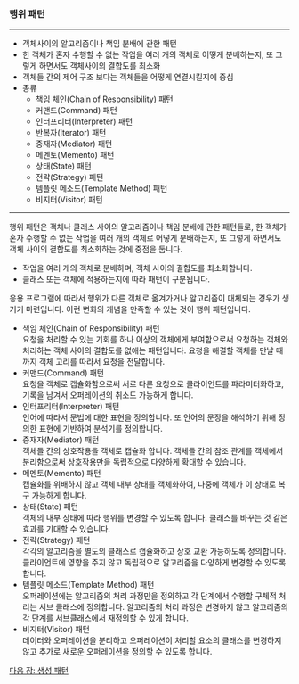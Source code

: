 ### 행위 패턴
***
* 객체사이의 알고리즘이나 책임 분배에 관한 패턴
* 한 객체가 혼자 수행할 수 없는 작업을 여러 개의 객체로 어떻게 분배하는지, 또 그렇게 하면서도 객체사이의 결합도를 최소화
* 객체들 간의 제어 구조 보다는 객체들을 어떻게 연결시킬지에 중심
* 종류
    * 책임 체인(Chain of Responsibility) 패턴
    * 커맨드(Command) 패턴
    * 인터프리터(Interpreter) 패턴
    * 반복자(Iterator) 패턴
    * 중재자(Mediator) 패턴
    * 메멘토(Memento) 패턴
    * 상태(State) 패턴
    * 전략(Strategy) 패턴
    * 템플릿 메소드(Template Method) 패턴
    * 비지터(Visitor) 패턴
***

행위 패턴은 객체나 클래스 사이의 알고리즘이나 책임 분배에 관한 패턴들로, 한 객체가 혼자 수행할 수 없는 작업을 여러 개의 객체로 어떻게 분배하는지, 또 그렇게 하면서도 객체 사이의 결합도를 최소화하는 것에 중점을 둡니다.

* 작업을 여러 개의 객체로 분배하며, 객체 사이의 결합도를 최소화합니다.
* 클래스 또는 객체에 적용하는지에 따라 패턴이 구분됩니다.

응용 프로그램에 따라서 행위가 다른 객체로 옮겨가거나 알고리즘이 대체되는 경우가 생기기 마련입니다. 이런 변화의 개념을 만족할 수 있는 것이 행위 패턴입니다.

* 책임 체인(Chain of Responsibility) 패턴  
요청을 처리할 수 있는 기회를 하나 이상의 객체에게 부여함으로써 요청하는 객체와 처리하는 객체 사이의 결합도를 없애는 패턴입니다. 요청을 해결할 객체를 만날 때까지 객체 고리를 따라서 요청을 전달합니다.
* 커맨드(Command) 패턴  
요청을 객체로 캡슐화함으로써 서로 다른 요청으로 클라이언트를 파라미터화하고, 기록을 남겨서 오퍼레이션의 취소도 가능하게 합니다.
* 인터프리터(Interpreter) 패턴  
언어에 따라서 문법에 대한 표현을 정의합니다. 또 언어의 문장을 해석하기 위해 정의한 표현에 기반하여 분석기를 정의합니다.
* 중재자(Mediator) 패턴  
객체들 간의 상호작용을 객체로 캡슐화 합니다. 객체들 간의 참조 관계를 객체에서 분리함으로써 상호작용만을 독립적으로 다양하게 확대할 수 있습니다.
* 메멘토(Memento) 패턴  
캡슐화를 위배하지 않고 객체 내부 상태를 객체화하여, 나중에 객체가 이 상태로 복구 가능하게 합니다.
* 상태(State) 패턴  
객체의 내부 상태에 따라 행위를 변경할 수 있도록 합니다. 클래스를 바꾸는 것 같은 효과를 기대할 수 있습니다.
* 전략(Strategy) 패턴  
각각의 알고리즘을 별도의 클래스로 캡슐화하고 상호 교환 가능하도록 정의합니다. 클라이언트에 영향을 주지 않고 독립적으로 알고리즘을 다양하게 변경할 수 있도록 합니다.
* 템플릿 메소드(Template Method) 패턴  
오퍼레이션에는 알고리즘의 처리 과정만을 정의하고 각 단계에서 수행할 구체적 처리는 서브 클래스에 정의합니다. 알고리즘의 처리 과정은 변경하지 않고 알고리즘의 각 단계를 서브클래스에서 재정의할 수 있게 합니다.
* 비지터(Visitor) 패턴  
데이터와 오퍼레이션을 분리하고 오퍼레이션이 처리할 요소의 클래스를 변경하지 않고 추가로 새로운 오퍼레이션을 정의할 수 있도록 합니다.

<a href="./08_생성_패턴.md">다음 장: 생성 패턴</a>